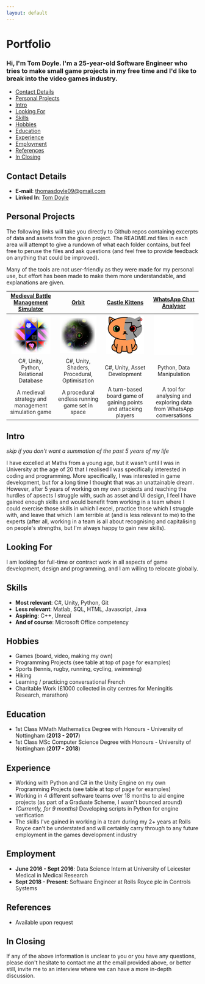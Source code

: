 ```yaml
---
layout: default
---
```

# Portfolio

### Hi, I'm Tom Doyle. I'm a 25-year-old Software Engineer who tries to make small game projects in my free time and I'd like to break into the video games industry.

- [Contact Details](#contact-details)
- [Personal Projects](#personal-projects)
- [Intro](#intro)
- [Looking For](#looking-for)
- [Skills](#skills)
- [Hobbies](#hobbies)
- [Education](#education)
- [Experience](#experience)
- [Employment](#employment)
- [References](#references)
- [In Closing](#in-closing)

## Contact Details

- **E-mail**: thomasdoyle09@gmail.com
- **Linked In**: [Tom Doyle](https://www.linkedin.com/in/tom-doyle-201597107)

## Personal Projects

The following links will take you directly to Github repos containing excerpts of data and assets from the given project. The README.md files in each area will attempt to give a rundown of what each folder contains, but feel free to peruse the files and ask questions (and feel free to provide feedback on anything that could be improved).

Many of the tools are not user-friendly as they were made for my personal use, but effort has been made to make them more understandable, and explanations are given.

| [**Medieval Battle Management Simulator**](https://github.com/ThomasDoyle11/medieval_battle_management_sim) | [**Orbit**](https://github.com/ThomasDoyle11/orbit) | [**Castle Kittens**](https://github.com/ThomasDoyle11/castle_kittens/) | [**WhatsApp Chat Analyser**](https://github.com/ThomasDoyle11/whatsapp_chat_analyser/) |
|:-:|:-:|:-:|:-:|
| <img width="90%" src="assets/images/medieval_sim_icon.png"> | <img width="90%" src="assets/images/orbit_icon.png"> | <img width="90%" src="assets/images/castle_kittens_icon.png"> | <img width="90%" src="assets/images/whatsapp_chat_analyser_icon.png"> |
| C#, Unity, Python, Relational Database | C#, Unity, Shaders, Procedural, Optimisation | C#, Unity, Asset Development | Python, Data Manipulation |
| A medieval strategy and management simulation game | A procedural endless running game set in space | A turn-based board game of gaining points and attacking players | A tool for analysing and exploring data from WhatsApp conversations |

## Intro 

_skip if you don't want a summation of the past 5 years of my life_

I have excelled at Maths from a young age, but it wasn't until I was in University at the age of 20 that I realised I was specifically interested in coding and programming. More specifically, I was interested in game development, but for a long time I thought that was an unattainable dream. However, after 5 years of working on my own projects and reaching the hurdles of apsects I struggle with, such as asset and UI design, I feel I have gained enough skills and would benefit from working in a team where I could exercise those skills in which I excel, practice those which I struggle with, and leave that which I am terrible at (and is less relevant to me) to the experts (after all, working in a team is all about recognising and capitalising on people's strengths, but I'm always happy to gain new skills).

## Looking For

I am looking for full-time or contract work in all aspects of game development, design and programming, and I am willing to relocate globally.

## Skills

- **Most relevant**: C#, Unity, Python, Git
- **Less relevant**: Matlab, SQL, HTML, Javascript, Java
- **Aspiring**: C++, Unreal
- **And of course**: Microsoft Office competency

## Hobbies

- Games (board, video, making my own)
- Programming Projects (see table at top of page for examples)
- Sports (tennis, rugby, running, cycling, swimming)
- Hiking
- Learning / practicing conversational French
- Charitable Work (£1000 collected in city centres for Meningitis Research, marathon)

## Education

- 1st Class MMath Mathematics Degree with Honours - University of Nottingham (**2013 - 2017**)
- 1st Class MSc Computer Science Degree with Honours - University of Nottingham (**2017 - 2018**)

## Experience

- Working with Python and C# in the Unity Engine on my own Programming Projects (see table at top of page for examples)
- Working in 4 different software teams over 18 months to aid engine projects (as part of a Graduate Scheme, I wasn't bounced around)
- _(Currently, for 9 months)_ Developing scripts in Python for engine verification
- The skills I've gained in working in a team during my 2+ years at Rolls Royce can't be understated and will certainly carry through to any future employment in the games development industry

## Employment

- **June 2016 - Sept 2016**: Data Science Intern at University of Leicester Medical in Medical Research
- **Sept 2018 - Present**: Software Engineer at Rolls Royce plc in Controls Systems

## References
- Available upon request

## In Closing

If any of the above information is unclear to you or you have any questions, please don't hesitate to contact me at the email provided above, or better still, invite me to an interview where we can have a more in-depth discussion.

